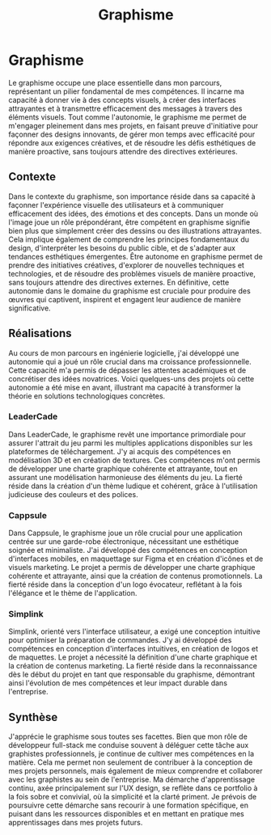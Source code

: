 ﻿---
layout: post
title:  "Graphisme"
tags: initié
img: "/assets/images/skills/graphisme.webp"
---

# Graphisme

<!-- BEGIN_EXCERPT -->
Le graphisme occupe une place essentielle dans mon parcours, représentant un pilier fondamental de mes compétences. Il incarne ma capacité à donner vie à des concepts visuels, à créer des interfaces attrayantes et à transmettre efficacement des messages à travers des éléments visuels. Tout comme l'autonomie, le graphisme me permet de m'engager pleinement dans mes projets, en faisant preuve d'initiative pour façonner des designs innovants, de gérer mon temps avec efficacité pour répondre aux exigences créatives, et de résoudre les défis esthétiques de manière proactive, sans toujours attendre des directives extérieures.
<!-- END_EXCERPT -->

## Contexte

Dans le contexte du graphisme, son importance réside dans sa capacité à façonner l'expérience visuelle des utilisateurs et à communiquer efficacement des idées, des émotions et des concepts. Dans un monde où l'image joue un rôle prépondérant, être compétent en graphisme signifie bien plus que simplement créer des dessins ou des illustrations attrayantes. Cela implique également de comprendre les principes fondamentaux du design, d'interpréter les besoins du public cible, et de s'adapter aux tendances esthétiques émergentes. Être autonome en graphisme permet de prendre des initiatives créatives, d'explorer de nouvelles techniques et technologies, et de résoudre des problèmes visuels de manière proactive, sans toujours attendre des directives externes. En définitive, cette autonomie dans le domaine du graphisme est cruciale pour produire des œuvres qui captivent, inspirent et engagent leur audience de manière significative.

## Réalisations

Au cours de mon parcours en ingénierie logicielle, j'ai développé une autonomie qui a joué un rôle crucial dans ma croissance professionnelle. Cette capacité m'a permis de dépasser les attentes académiques et de concrétiser des idées novatrices. Voici quelques-uns des projets où cette autonomie a été mise en avant, illustrant ma capacité à transformer la théorie en solutions technologiques concrètes.

### LeaderCade

Dans LeaderCade, le graphisme revêt une importance primordiale pour assurer l'attrait du jeu parmi les multiples applications disponibles sur les plateformes de téléchargement. J'y ai acquis des compétences en modélisation 3D et en création de textures. Ces compétences m'ont permis de développer une charte graphique cohérente et attrayante, tout en assurant une modélisation harmonieuse des éléments du jeu. La fierté réside dans la création d'un thème ludique et cohérent, grâce à l'utilisation judicieuse des couleurs et des polices.

### Cappsule

Dans Cappsule, le graphisme joue un rôle crucial pour une application centrée sur une garde-robe électronique, nécessitant une esthétique soignée et minimaliste. J'ai développé des compétences en conception d'interfaces mobiles, en maquettage sur Figma et en création d'icônes et de visuels marketing. Le projet a permis de développer une charte graphique cohérente et attrayante, ainsi que la création de contenus promotionnels. La fierté réside dans la conception d'un logo évocateur, reflétant à la fois l'élégance et le thème de l'application.

### Simplink

Simplink, orienté vers l'interface utilisateur, a exigé une conception intuitive pour optimiser la préparation de commandes. J'y ai développé des compétences en conception d'interfaces intuitives, en création de logos et de maquettes. Le projet a nécessité la définition d'une charte graphique et la création de contenus marketing. La fierté réside dans la reconnaissance dès le début du projet en tant que responsable du graphisme, démontrant ainsi l'évolution de mes compétences et leur impact durable dans l'entreprise.

## Synthèse

J'apprécie le graphisme sous toutes ses facettes. Bien que mon rôle de développeur full-stack me conduise souvent à déléguer cette tâche aux graphistes professionnels, je continue de cultiver mes compétences en la matière. Cela me permet non seulement de contribuer à la conception de mes projets personnels, mais également de mieux comprendre et collaborer avec les graphistes au sein de l'entreprise. Ma démarche d'apprentissage continu, axée principalement sur l'UX design, se reflète dans ce portfolio à la fois sobre et convivial, où la simplicité et la clarté priment. Je prévois de poursuivre cette démarche sans recourir à une formation spécifique, en puisant dans les ressources disponibles et en mettant en pratique mes apprentissages dans mes projets futurs.